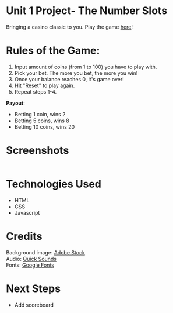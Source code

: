 # Unit 1 Project- The Number Slots

Bringing a casino classic to you. Play the game <a href="https://unit-1-slot-machine.netlify.app" rel="noopener noreferrer" target="_blank">here</a>! 

# Rules of the Game:
1) Input amount of coins (from 1 to 100) you have to play with.
2) Pick your bet. The more you bet, the more you win!
3) Once your balance reaches 0, it's game over!
4) Hit "Reset" to play again.
5) Repeat steps 1-4.

**Payout**:
  <ul>
    <li>Betting 1 coin, wins 2 </li>
    <li>Betting 5 coins, wins 8 </li>
    <li>Betting 10 coins, wins 20</li>
  </ul>


# Screenshots
<img src="">

# Technologies Used
<ul>
  <li>HTML</li>
  <li>CSS</li>
  <li>Javascript</li>
</ul>

# Credits
Background image: <a href="https://stock.adobe.com/sk/search/images?k=slot+machine+blank" rel="noopener noreferrer" target="_blank">Adobe Stock</a>
<br>
Audio: <a href="https://quicksounds.com/library/sounds/slot-machine" rel="noopener noreferrer" target="_blank">Quick Sounds</a>
<br>
Fonts: <a href="https://fonts.google.com/" rel="noopener noreferrer" target="_blank">Google Fonts</a>

# Next Steps
<ul>
  <li>Add scoreboard</li>
</ul>

